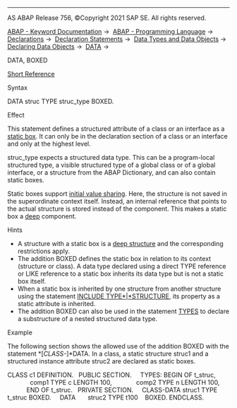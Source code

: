   

* * *

AS ABAP Release 756, ©Copyright 2021 SAP SE. All rights reserved.

[ABAP - Keyword Documentation](javascript:call_link\('abenabap.htm'\)) →  [ABAP - Programming Language](javascript:call_link\('abenabap_reference.htm'\)) →  [Declarations](javascript:call_link\('abendeclarations.htm'\)) →  [Declaration Statements](javascript:call_link\('abenabap_declarations.htm'\)) →  [Data Types and Data Objects](javascript:call_link\('abentypes_and_objects.htm'\)) →  [Declaring Data Objects](javascript:call_link\('abenobjects_statements.htm'\)) →  [DATA](javascript:call_link\('abapdata.htm'\)) → 

DATA, BOXED

[Short Reference](javascript:call_link\('abapdata_shortref.htm'\))

Syntax

DATA struc TYPE struc\_type BOXED.

Effect

This statement defines a structured attribute of a class or an interface as a [static box](javascript:call_link\('abenstatic_boxes.htm'\)). It can only be in the declaration section of a class or an interface and only at the highest level.

struc\_type expects a structured data type. This can be a program-local structured type, a visible structured type of a global class or of a global interface, or a structure from the ABAP Dictionary, and can also contain static boxes.

Static boxes support [initial value sharing](javascript:call_link\('abeninitial_value_sharing_glosry.htm'\) "Glossary Entry"). Here, the structure is not saved in the superordinate context itself. Instead, an internal reference that points to the actual structure is stored instead of the component. This makes a static box a [deep](javascript:call_link\('abendeep_glosry.htm'\) "Glossary Entry") component.

Hints

-   A structure with a static box is a [deep structure](javascript:call_link\('abendeep_structure_glosry.htm'\) "Glossary Entry") and the corresponding restrictions apply.
-   The addition BOXED defines the static box in relation to its context (structure or class). A data type declared using a direct TYPE reference or LIKE reference to a static box inherits its data type but is not a static box itself.
-   When a static box is inherited by one structure from another structure using the statement [INCLUDE TYPE*|*STRUCTURE](javascript:call_link\('abapinclude_type.htm'\)), its property as a static attribute is inherited.
-   The addition BOXED can also be used in the statement [TYPES](javascript:call_link\('abaptypes_boxed.htm'\)) to declare a substructure of a nested structured data type.

Example

The following section shows the allowed use of the addition BOXED with the statement *\[*CLASS-*\]*DATA. In a class, a static structure struc1 and a structured instance attribute struc2 are declared as static boxes.

CLASS c1 DEFINITION.
  PUBLIC SECTION.
    TYPES: BEGIN OF t\_struc,
             comp1 TYPE c LENGTH 100,
             comp2 TYPE n LENGTH 100,
           END OF t\_struc.
  PRIVATE SECTION.
    CLASS-DATA struc1 TYPE t\_struc BOXED.
    DATA       struc2 TYPE t100    BOXED.
ENDCLASS.